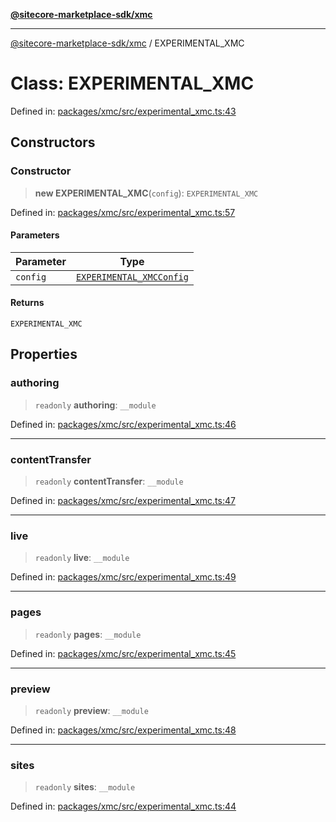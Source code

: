 [**@sitecore-marketplace-sdk/xmc**](../README.md)

***

[@sitecore-marketplace-sdk/xmc](../README.md) / EXPERIMENTAL\_XMC

# Class: EXPERIMENTAL\_XMC

Defined in: [packages/xmc/src/experimental\_xmc.ts:43](https://github.com/Sitecore/marketplace-sdk/blob/main/packages/xmc/src/experimental_xmc.ts#L43)

## Constructors

### Constructor

> **new EXPERIMENTAL\_XMC**(`config`): `EXPERIMENTAL_XMC`

Defined in: [packages/xmc/src/experimental\_xmc.ts:57](https://github.com/Sitecore/marketplace-sdk/blob/main/packages/xmc/src/experimental_xmc.ts#L57)

#### Parameters

| Parameter | Type |
| ------ | ------ |
| `config` | [`EXPERIMENTAL_XMCConfig`](../interfaces/EXPERIMENTAL_XMCConfig.md) |

#### Returns

`EXPERIMENTAL_XMC`

## Properties

### authoring

> `readonly` **authoring**: `__module`

Defined in: [packages/xmc/src/experimental\_xmc.ts:46](https://github.com/Sitecore/marketplace-sdk/blob/main/packages/xmc/src/experimental_xmc.ts#L46)

***

### contentTransfer

> `readonly` **contentTransfer**: `__module`

Defined in: [packages/xmc/src/experimental\_xmc.ts:47](https://github.com/Sitecore/marketplace-sdk/blob/main/packages/xmc/src/experimental_xmc.ts#L47)

***

### live

> `readonly` **live**: `__module`

Defined in: [packages/xmc/src/experimental\_xmc.ts:49](https://github.com/Sitecore/marketplace-sdk/blob/main/packages/xmc/src/experimental_xmc.ts#L49)

***

### pages

> `readonly` **pages**: `__module`

Defined in: [packages/xmc/src/experimental\_xmc.ts:45](https://github.com/Sitecore/marketplace-sdk/blob/main/packages/xmc/src/experimental_xmc.ts#L45)

***

### preview

> `readonly` **preview**: `__module`

Defined in: [packages/xmc/src/experimental\_xmc.ts:48](https://github.com/Sitecore/marketplace-sdk/blob/main/packages/xmc/src/experimental_xmc.ts#L48)

***

### sites

> `readonly` **sites**: `__module`

Defined in: [packages/xmc/src/experimental\_xmc.ts:44](https://github.com/Sitecore/marketplace-sdk/blob/main/packages/xmc/src/experimental_xmc.ts#L44)
